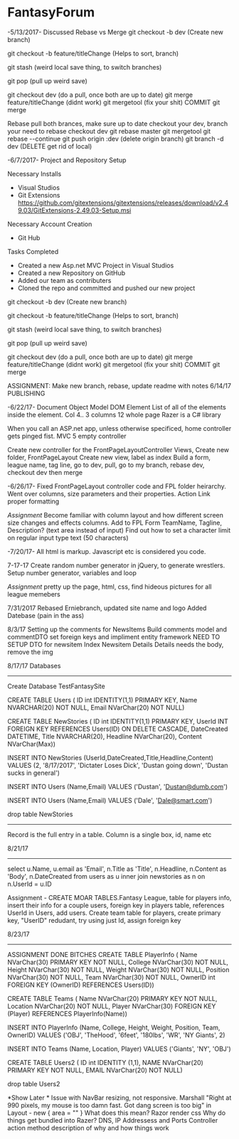 # FantasyForum

-5/13/2017- Discussed Rebase vs Merge
git checkout -b dev        (Create new branch)

git checkout -b feature/titleChange   (Helps to sort, branch)

git stash   (weird local save thing, to switch branches)

git pop   (pull up weird save)

git checkout dev    (do a pull, once both are up to date)
git merge feature/titleChange   (didnt work)
git mergetool   (fix your shit)
COMMIT  git merge

Rebase 
pull both brances, make sure up to date
checkout your dev, branch your need to rebase
checkout dev
git rebase master
git mergetool
git rebase --continue
git push origin :dev    (delete origin branch)
git branch -d dev   (DELETE get rid of local)

-6/7/2017-  Project and Repository Setup

Necessary Installs
- Visual Studios 
- Git Extensions https://github.com/gitextensions/gitextensions/releases/download/v2.49.03/GitExtensions-2.49.03-Setup.msi

Necessary Account Creation
- Git Hub

Tasks Completed
- Created a new Asp.net MVC Project in Visual Studios
- Created a new Repository on GitHub
- Added our team as contributers
- Cloned the repo and committed and pushed our new project

git checkout -b dev        (Create new branch)

git checkout -b feature/titleChange   (Helps to sort, branch)

git stash   (weird local save thing, to switch branches)

git pop   (pull up weird save)

git checkout dev    (do a pull, once both are up to date)
git merge feature/titleChange   (didnt work)
git mergetool   (fix your shit)
COMMIT  git merge


ASSIGNMENT: Make new branch, rebase, update readme with notes
6/14/17
PUBLISHING


-6/22/17-
Document Object Model DOM Element
List of all of the elements inside the element.
Col 4.. 3 columns    12 whole page
Razer is a C# library

When you call an ASP.net app, unless otherwise specificed, home controller gets pinged fist.
MVC 5 empty controller

Create new controller for the FrontPageLayoutController
Views, Create new folder, FrontPageLayout
Create new view, label as index
Build a form, league name, tag line, 
go to dev, pull, go to my branch, rebase dev, checkout dev then merge

-6/26/17-
Fixed FrontPageLayout controller code and FPL folder heirarchy.
Went over columns, size parameters and their properties.
Action Link proper formatting

*Assignment*
Become familiar with column layout and how different screen size changes and effects columns.
Add to FPL Form  TeamName, Tagline, Description? (text area instead of input)
Find out how to set a character limit on regular input type text (50 characters)

-7/20/17-
All html is markup. Javascript etc is considered you code.

7-17-17
Create random number generator in jQuery, to generate wrestlers.
Setup number generator, variables and loop

*Assignment*
pretty up the page, html, css, find hideous pictures for all league memebers

7/31/2017
Rebased Erniebranch, updated site name and logo
Added Datebase (pain in the ass)

8/3/17
Setting up the comments for NewsItems
Build comments model and commentDTO
set foreign keys and impliment entity framework
NEED TO SETUP DTO for newsitem Index Newsitem Details
Details needs the body, remove the img

8/17/17
Databases
_____
Create Database TestFantasySite

CREATE TABLE Users (
ID int IDENTITY(1,1) PRIMARY KEY,
Name NVARCHAR(20) NOT NULL,
Email NVarChar(20) NOT NULL)

CREATE TABLE NewStories (
ID int IDENTITY(1,1) PRIMARY KEY,
UserId INT FOREIGN KEY REFERENCES Users(ID) ON DELETE CASCADE,
DateCreated DATETIME,
Title NVARCHAR(20),
Headline NVarChar(20),
Content NVarChar(Max))

INSERT INTO NewStories (UserId,DateCreated,Title,Headline,Content)
VALUES (2, '8/17/2017', 'Dictater Loses Dick', 'Dustan going down', 'Dustan sucks in general')

INSERT INTO Users (Name,Email)
VALUES ('Dustan', 'Dustan@dumb.com')

INSERT INTO Users (Name,Email)
VALUES ('Dale', 'Dale@smart.com')

drop table NewStories
______
Record is the full entry in a table. Column is a single box, id, name etc

8/21/17
____
select u.Name, 
 u.email as 'Email', 
 n.Title as 'Title', 
 n.Headline, 
 n.Content as 'Body', 
 n.DateCreated
from users as u
inner join newstories as n on n.UserId = u.ID

Assignment - CREATE MOAR TABLES.Fantasy League, table for players info, insert their info for a couple users, foreign key in players table, references UserId in Users, add users.
Create team table for players, create primary key, "UserID" redudant, try using just Id, assign foreign key

8/23/17
_____
ASSIGNMENT DONE BITCHES
CREATE TABLE PlayerInfo (
Name NVarChar(30) PRIMARY KEY NOT NULL,
College NVarChar(30) NOT NULL,
Height NVarChar(30) NOT NULL,
Weight NVarChar(30) NOT NULL,
Position NVarChar(30) NOT NULL,
Team NVarChar(30) NOT NULL,
OwnerID int FOREIGN KEY (OwnerID) REFERENCES Users(ID))

CREATE TABLE Teams (
Name NVarChar(20) PRIMARY KEY NOT NULL,
Location NVarChar(20) NOT NULL,
Player NVarChar(30) FOREIGN KEY (Player) REFERENCES PlayerInfo(Name))


INSERT INTO PlayerInfo (Name, College, Height, Weight, Position, Team, OwnerID)
VALUES ('OBJ', 'TheHood', '6feet', '180lbs', 'WR', 'NY Giants', 2)

INSERT INTO Teams (Name, Location, Player)
VALUES ('Giants', 'NY', 'OBJ')

CREATE TABLE Users2 (
ID int IDENTITY (1,1),
NAME NVarChar(20) PRIMARY KEY NOT NULL,
EMAIL NVarChar(20) NOT NULL)

drop table Users2

*Show Later * 
Issue with NavBar resizing, not responsive. Marshall "Right at 990 pixels, my mouse is too damn fast. Got dang screen is too big"
in Layout - new { area = "" }  What does this mean?
Razor render css
Why do things get bundled into Razer?
DNS, IP Addressess and Ports
Controller action method description of why and how things work